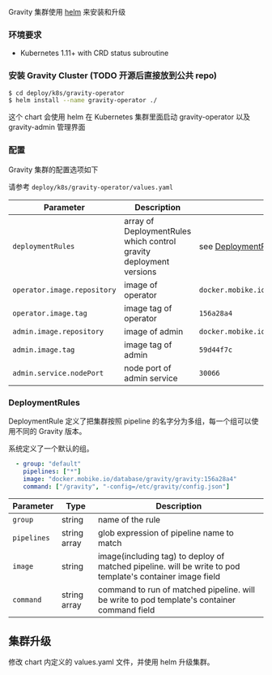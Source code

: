 Gravity 集群使用 [helm](https://helm.sh/) 来安装和升级

### 环境要求
- Kubernetes 1.11+ with CRD status subroutine

### 安装 Gravity Cluster (TODO 开源后直接放到公共 repo)
```bash
$ cd deploy/k8s/gravity-operator
$ helm install --name gravity-operator ./
```

这个 chart 会使用 helm 在 Kubernetes 集群里面启动 gravity-operator 以及 gravity-admin 管理界面


### 配置

Gravity 集群的配置选项如下

请参考 `deploy/k8s/gravity-operator/values.yaml`

Parameter | Description | Default
--- | --- | ---
`deploymentRules`| array of DeploymentRules which control gravity deployment versions | see [DeploymentRules](#DeploymentRules)  
`operator.image.repository`| image of operator | `docker.mobike.io/database/gravity/operator`
`operator.image.tag`| image tag of operator | `156a28a4`
`admin.image.repository`| image of admin | `docker.mobike.io/database/gravity-admin`
`admin.image.tag`| image tag of admin | `59d44f7c`
`admin.service.nodePort`| node port of admin service | `30066`

### DeploymentRules

DeploymentRule 定义了把集群按照 pipeline 的名字分为多组，每一个组可以使用不同的 Gravity 版本。

系统定义了一个默认的组。

```yaml
  - group: "default"
    pipelines: ["*"]
    image: "docker.mobike.io/database/gravity/gravity:156a28a4"
    command: ["/gravity", "-config=/etc/gravity/config.json"]
```


Parameter | Type | Description
--- | --- | ---
`group`| string | name of the rule
`pipelines`| string array | glob expression of pipeline name to match
`image` | string | image(including tag) to deploy of matched pipeline. will be write to pod template's container image field
`command` | string array| command to run of matched pipeline. will be write to pod template's container command field


## 集群升级

修改 chart 内定义的 values.yaml 文件，并使用 helm 升级集群。